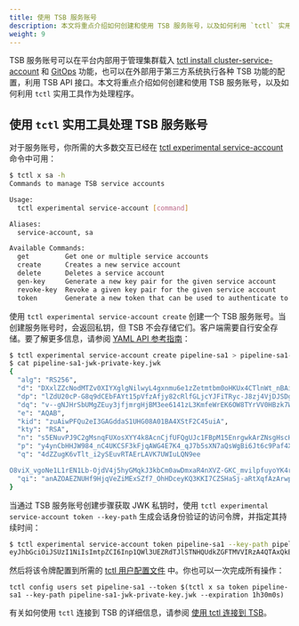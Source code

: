 ```yaml
---
title: 使用 TSB 服务账号
description: 本文将重点介绍如何创建和使用 TSB 服务账号，以及如何利用 `tctl` 实用工具作为处理程序。
weight: 9
---
```


TSB 服务账号可以在平台内部用于管理集群载入 [tctl install cluster-service-account](../../setup/self-managed/onboarding-clusters) 和 [GitOps](../../howto/gitops) 功能，也可以在外部用于第三方系统执行各种 TSB 功能的配置，利用 TSB API 接口。本文将重点介绍如何创建和使用 TSB 服务账号，以及如何利用 `tctl` 实用工具作为处理程序。

## 使用 `tctl` 实用工具处理 TSB 服务账号

对于服务账号，你所需的大多数交互已经在 [tctl experimental service-account](../../reference/cli/reference/experimental#tctl-experimental-service-account) 命令中可用：

```bash
$ tctl x sa -h
Commands to manage TSB service accounts

Usage:
  tctl experimental service-account [command]

Aliases:
  service-account, sa

Available Commands:
  get         Get one or multiple service accounts
  create      Creates a new service account
  delete      Deletes a service account
  gen-key     Generate a new key pair for the given service account
  revoke-key  Revoke a given key pair for the given service account
  token       Generate a new token that can be used to authenticate to TSB
```

使用 `tctl experimental service-account create` 创建一个 TSB 服务账号。当创建服务账号时，会返回私钥，但 TSB 不会存储它们。客户端需要自行安全存储。要了解更多信息，请参阅 [YAML API 参考指南](../../refs/tsb/v2/team#serviceaccount)：

```bash
$ tctl experimental service-account create pipeline-sa1 > pipeline-sa1-jwk-private-key.jwk
$ cat pipeline-sa1-jwk-private-key.jwk
{
  "alg": "RS256",
  "d": "DXxlZZcNodMTZv0XIYXglgNilwyL4gxnmu6e1zZetmtbm0oHKUx4CTlnWt_nBAinlxTzirEXClBNoDPqCh27Jg-WwbBeW01l2RPoSO7g4eM9Sz1r2KCy5o7NgptAq-_uZLy609gWDPgk8EjFT1QWMtGVXICi5StR9D0RbKazFVpgekIBPAlKoMDqwMUVM5nldIXyI6iwy4C19ZAdf0cW2HHw8rKBEMQ-bqXuD7RVkMWp18wPrnxbMpR8Xw1n4F_Wj7DqAepYezk8Vp1-uuUEnIP3rtMYbFVL1wn-nupQSAyIQIQsqvwSsGU-RD00YuPQ6hbeRTb201Ev-DvFYA1XUQ",
  "dp": "lZdU20cP-G8q9dCEbFAYt15pVfzAfjy82cRlfGLjcYJFiTRyc-J8zj4VjDJSDg5CQfufQ_q_0duQi40HQH-8ihK1mPe-OZlvDc7syxbVlWIiwD4w1if-YuNWEvfyWOfa6nHsZY3utW5_SL4nvw2E-9iv_HJIJ3MkLEhZDysGvZE",
  "dq": "v--gNJHrSbUMgZEuy3jfjmrgHjBM3ee6141zL3KmfeWrEK6OW8TYrVV0HBzk7Whj7ehxQmLGHVH-MykyrlKGggGtnQ1OgUpTPBhKE8j5QaXmAuO7pY1oDcOWQmqg8qu1X0X61-LmMQ42he8gGSBvcL3jWxpDSGuGeYwPJeJ9FZc",
  "e": "AQAB",
  "kid": "zuAiwPFQu2eI3GAGddaS1UHG08A01BA4XStF2C45uiA",
  "kty": "RSA",
  "n": "s5ENuvPJ9C2gMsnqFUXosXYY4k8AcnCjfUFQgUJc1FBpM15EnrgwkArZNsgHscH7ngnqIvwIf7SvM10CSkKj7dWZ6oabmdY-IFaeKIZ96EoFicNpRgkhJQREunLNtwHjvZZ_j86Vbnt4YGn6Y09y42HlEAT2NjUBiZI9C_gUmWl7smW-gZBGa4U6PsAOpi0H6Ct5dKpYJUO0qj1JLqC739nG2Exr4QEQGkFo-UaBBTTq1miHXfs1ptytYqfd64xTg0PIX0-9CfjtKrXS3hWEAWHHcChl9eHp89RU7a3bjWHbVJJVjYwcht6kFR_GX6oScGGnM4vQSR2ifh034vSA3w",
  "p": "y4ynCbHHJW984_nC4UKCSF3kFjqAWG4E7K4_qJ7b5sXN7aQsWgBi6Jt6c9Paf4X3HUPDs9rbQ8ab4PJNP4r3JNc90wpvSR0b_w3E_bOtfQhbLbG5T17eO2laEpJCYWK71EVuZ2ykvuf6rkgTi4T27c9KdgJHMKQGNH7TwQFJKUU",
  "q": "4dZZugK6vTlt_i2ySEuvRTAErLAVK7UWIuLQN9ee

O8viX_vgoNe1L1rEN1Lb-OjdV4j5hyGMqkJ3kbCm0awDmxaR4nXVZ-GKC_mvilpfuyoYK4rm9iod_ZSuLytqr9LPnvtalaYeToNT9U7KqbzVsFY0nKTF6_ujRfqD8g282dM",
  "qi": "anAZOAEZNUHf9HjqVeZiMExSZf7_OhHDceyKQ3KKI7CZSHaSj-aRtXqfAzArwpi3jDkiVQK79pt5zYKg0K47Z-X2PJ_W1tqqzAQX3Fqkdvs1c3L3Fy3w_C59N_B_QiA5e-y9J5qM1Qk12jnhlCn0DnlolwadfrkciUIS4ZdHMcs"
}
```

当通过 TSB 服务账号创建步骤获取 JWK 私钥时，使用 `tctl experimental service-account token --key-path` 生成会话身份验证的访问令牌，并指定其持续时间：

```bash
$ tctl experimental service-account token pipeline-sa1 --key-path pipeline-sa1-jwk-private-key.jwk --expiration 1h30m0s
eyJhbGciOiJSUzI1NiIsImtpZCI6Inp1QWl3UEZRdTJlSTNHQUdkZGFTMVVIRzA4QTAxQkE0WFN0FjDdpUEiLCJ0eXAiOiJKV1QifQ.eyJleHAiOjE2NTcwNTIyNTksImlhdCI6MTY1NzA1MDQ1OSwic3ViIjoibXktc2EjenVBaXdQRlF1MmVJM0dBR2RkYVM1VUhHMDhBMDFCQTRYU3RGMkM0NXVpQSIsInRzYi50ZXRyYXRlLmlvL3VzZSI6InRjdGwifQ.PRN5noVwB5RT0kFL75XjBe8pO3l90QvqpeUrR-Cw_Wt3-I4jTEWOVZXwkg6BJp0sL3cdq4wBPOCjQ8FXKrd527bIujh8f0E0Cj0obhbbSGUmAFwJO2UrvovjfXr1Ra35KHsFY6HCnTjKRxFVZ_czdYAc4s3YbOYRhiz74v1O6U9nX5jgTLl_vg9dxDUxiYYeUn1gR9_Jf0APkM48JSiZa4Bz0Ly6oGKm_GkUY003xPl4PSMFhR-4i1rYrcFH2YYP_6uUieToTrCSNchPk8S6Mh3rnkMiKTazrUnAuO5Anc3C6UlbDw9-ax18dvyKKi47wdRcjeDNPxjCSX27Qe-ryA
```

然后将该令牌配置到所需的 [tctl 用户配置文件](../../setup/tctl-connect) 中。你也可以一次完成所有操作：

```
tctl config users set pipeline-sa1 --token $(tctl x sa token pipeline-sa1 --key-path pipeline-sa1-jwk-private-key.jwk --expiration 1h30m0s)
```

有关如何使用 `tctl` 连接到 TSB 的详细信息，请参阅 [使用 tctl 连接到 TSB](../../setup/tctl-connect)。
